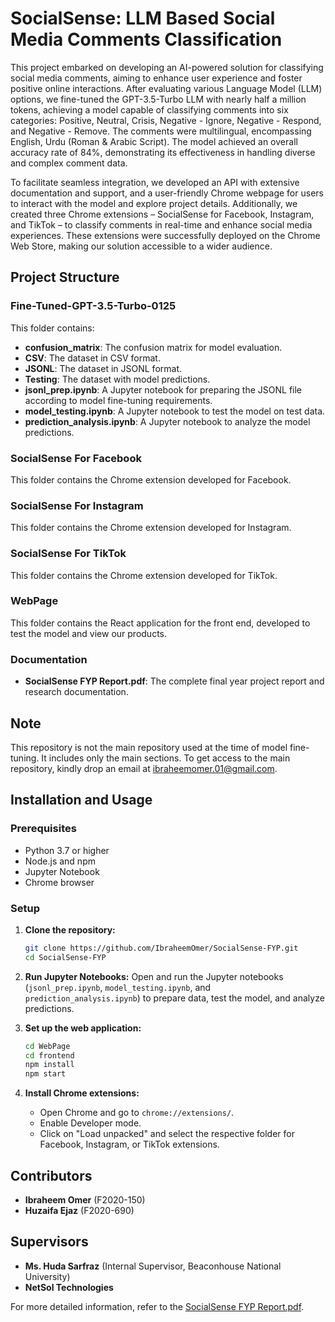 # SocialSense: LLM Based Social Media Comments Classification

This project embarked on developing an AI-powered solution for classifying social media comments, aiming to enhance user experience and foster positive online interactions. After evaluating various Language Model (LLM) options, we fine-tuned the GPT-3.5-Turbo LLM with nearly half a million tokens, achieving a model capable of classifying comments into six categories: Positive, Neutral, Crisis, Negative - Ignore, Negative - Respond, and Negative - Remove. The comments were multilingual, encompassing English, Urdu (Roman & Arabic Script). The model achieved an overall accuracy rate of 84%, demonstrating its effectiveness in handling diverse and complex comment data.

To facilitate seamless integration, we developed an API with extensive documentation and support, and a user-friendly Chrome webpage for users to interact with the model and explore project details. Additionally, we created three Chrome extensions – SocialSense for Facebook, Instagram, and TikTok – to classify comments in real-time and enhance social media experiences. These extensions were successfully deployed on the Chrome Web Store, making our solution accessible to a wider audience.

## Project Structure

### Fine-Tuned-GPT-3.5-Turbo-0125
This folder contains:
- **confusion_matrix**: The confusion matrix for model evaluation.
- **CSV**: The dataset in CSV format.
- **JSONL**: The dataset in JSONL format.
- **Testing**: The dataset with model predictions.
- **jsonl_prep.ipynb**: A Jupyter notebook for preparing the JSONL file according to model fine-tuning requirements.
- **model_testing.ipynb**: A Jupyter notebook to test the model on test data.
- **prediction_analysis.ipynb**: A Jupyter notebook to analyze the model predictions.

### SocialSense For Facebook
This folder contains the Chrome extension developed for Facebook.

### SocialSense For Instagram
This folder contains the Chrome extension developed for Instagram.

### SocialSense For TikTok
This folder contains the Chrome extension developed for TikTok.

### WebPage
This folder contains the React application for the front end, developed to test the model and view our products.

### Documentation
- **SocialSense FYP Report.pdf**: The complete final year project report and research documentation.

## Note
This repository is not the main repository used at the time of model fine-tuning. It includes only the main sections. To get access to the main repository, kindly drop an email at [ibraheemomer.01@gmail.com](mailto:ibraheemomer.01@gmail.com).

## Installation and Usage

### Prerequisites
- Python 3.7 or higher
- Node.js and npm
- Jupyter Notebook
- Chrome browser

### Setup

1. **Clone the repository:**
    ```sh
    git clone https://github.com/IbraheemOmer/SocialSense-FYP.git
    cd SocialSense-FYP
    ```

2. **Run Jupyter Notebooks:**
    Open and run the Jupyter notebooks (`jsonl_prep.ipynb`, `model_testing.ipynb`, and `prediction_analysis.ipynb`) to prepare data, test the model, and analyze predictions.

3. **Set up the web application:**
    ```sh
    cd WebPage
    cd frontend
    npm install
    npm start
    ```

5. **Install Chrome extensions:**
    - Open Chrome and go to `chrome://extensions/`.
    - Enable Developer mode.
    - Click on "Load unpacked" and select the respective folder for Facebook, Instagram, or TikTok extensions.

## Contributors
- **Ibraheem Omer** (F2020-150)
- **Huzaifa Ejaz** (F2020-690)

## Supervisors
- **Ms. Huda Sarfraz** (Internal Supervisor, Beaconhouse National University)
- **NetSol Technologies** 

For more detailed information, refer to the [SocialSense FYP Report.pdf](./SocialSense%20FYP%20Report.pdf).
